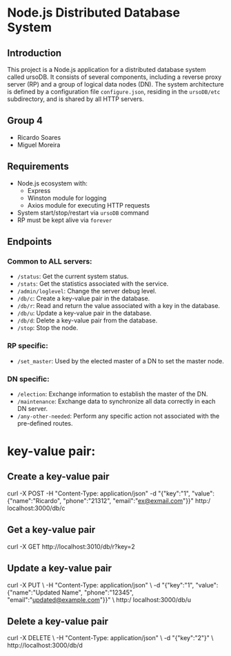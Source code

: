 # Node.js Distributed Database System

## Introduction

This project is a Node.js application for a distributed database system called ursoDB. It consists of several components, including a reverse proxy server (RP) and a group of logical data nodes (DN). The system architecture is defined by a configuration file `configure.json`, residing in the `ursoDB/etc` subdirectory, and is shared by all HTTP servers.

## Group 4

- Ricardo Soares
- Miguel Moreira

## Requirements

- Node.js ecosystem with:
  - Express
  - Winston module for logging
  - Axios module for executing HTTP requests
- System start/stop/restart via `ursoDB` command
- RP must be kept alive via `forever`

## Endpoints

### Common to ALL servers:

- `/status`: Get the current system status.
- `/stats`: Get the statistics associated with the service.
- `/admin/loglevel`: Change the server debug level.
- `/db/c`: Create a key-value pair in the database.
- `/db/r`: Read and return the value associated with a key in the database.
- `/db/u`: Update a key-value pair in the database.
- `/db/d`: Delete a key-value pair from the database.
- `/stop`: Stop the node.

### RP specific:

- `/set_master`: Used by the elected master of a DN to set the master node.

### DN specific:

- `/election`: Exchange information to establish the master of the DN.
- `/maintenance`: Exchange data to synchronize all data correctly in each DN server.
- `/any-other-needed`: Perform any specific action not associated with the pre-defined routes.

# key-value pair:

## Create a key-value pair

curl -X POST -H "Content-Type: application/json" -d "{\"key\":\"1\", \"value\":{\"name\":\"Ricardo\", \"phone\":\"21312\", \"email\":\"ex@exmail.com\"}}" http:/ localhost:3000/db/c

## Get a key-value pair

curl -X GET http://localhost:3010/db/r?key=2

## Update a key-value pair

curl -X PUT \ -H "Content-Type: application/json" \ -d "{\"key\":\"1\", \"value\":{\"name\":\"Updated Name\", \"phone\":\"12345\", \"email\":\"updated@example.com\"}}" \ http:/ localhost:3000/db/u

## Delete a key-value pair

curl -X DELETE \ -H "Content-Type: application/json" \ -d "{\"key\":\"2\"}" \ http://localhost:3000/db/d
